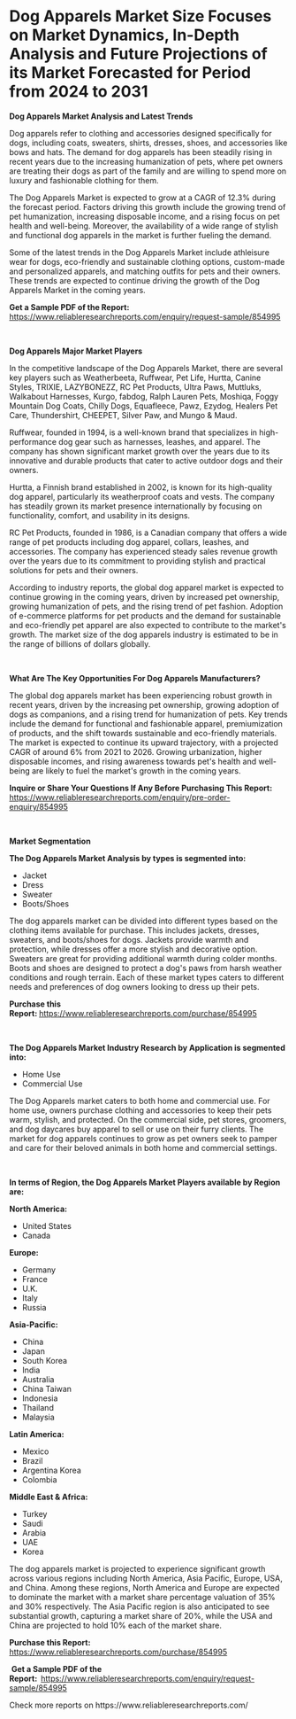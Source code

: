 <p><h1>Dog Apparels Market Size Focuses on Market Dynamics, In-Depth Analysis and Future Projections of its Market Forecasted for Period from 2024 to 2031</h1></p><p><strong>Dog Apparels Market Analysis and Latest Trends</strong></p>
<p><p>Dog apparels refer to clothing and accessories designed specifically for dogs, including coats, sweaters, shirts, dresses, shoes, and accessories like bows and hats. The demand for dog apparels has been steadily rising in recent years due to the increasing humanization of pets, where pet owners are treating their dogs as part of the family and are willing to spend more on luxury and fashionable clothing for them.</p><p>The Dog Apparels Market is expected to grow at a CAGR of 12.3% during the forecast period. Factors driving this growth include the growing trend of pet humanization, increasing disposable income, and a rising focus on pet health and well-being. Moreover, the availability of a wide range of stylish and functional dog apparels in the market is further fueling the demand.</p><p>Some of the latest trends in the Dog Apparels Market include athleisure wear for dogs, eco-friendly and sustainable clothing options, custom-made and personalized apparels, and matching outfits for pets and their owners. These trends are expected to continue driving the growth of the Dog Apparels Market in the coming years.</p></p>
<p><strong>Get a Sample PDF of the Report:&nbsp;</strong> <a href="https://www.reliableresearchreports.com/enquiry/request-sample/854995">https://www.reliableresearchreports.com/enquiry/request-sample/854995</a></p>
<p>&nbsp;</p>
<p><strong>Dog Apparels Major Market Players</strong></p>
<p><p>In the competitive landscape of the Dog Apparels Market, there are several key players such as Weatherbeeta, Ruffwear, Pet Life, Hurtta, Canine Styles, TRIXIE, LAZYBONEZZ, RC Pet Products, Ultra Paws, Muttluks, Walkabout Harnesses, Kurgo, fabdog, Ralph Lauren Pets, Moshiqa, Foggy Mountain Dog Coats, Chilly Dogs, Equafleece, Pawz, Ezydog, Healers Pet Care, Thundershirt, CHEEPET, Silver Paw, and Mungo & Maud.</p><p>Ruffwear, founded in 1994, is a well-known brand that specializes in high-performance dog gear such as harnesses, leashes, and apparel. The company has shown significant market growth over the years due to its innovative and durable products that cater to active outdoor dogs and their owners.</p><p>Hurtta, a Finnish brand established in 2002, is known for its high-quality dog apparel, particularly its weatherproof coats and vests. The company has steadily grown its market presence internationally by focusing on functionality, comfort, and usability in its designs.</p><p>RC Pet Products, founded in 1986, is a Canadian company that offers a wide range of pet products including dog apparel, collars, leashes, and accessories. The company has experienced steady sales revenue growth over the years due to its commitment to providing stylish and practical solutions for pets and their owners.</p><p>According to industry reports, the global dog apparel market is expected to continue growing in the coming years, driven by increased pet ownership, growing humanization of pets, and the rising trend of pet fashion. Adoption of e-commerce platforms for pet products and the demand for sustainable and eco-friendly pet apparel are also expected to contribute to the market's growth. The market size of the dog apparels industry is estimated to be in the range of billions of dollars globally.</p></p>
<p>&nbsp;</p>
<p><strong>What Are The Key Opportunities For Dog Apparels Manufacturers?</strong></p>
<p><p>The global dog apparels market has been experiencing robust growth in recent years, driven by the increasing pet ownership, growing adoption of dogs as companions, and a rising trend for humanization of pets. Key trends include the demand for functional and fashionable apparel, premiumization of products, and the shift towards sustainable and eco-friendly materials. The market is expected to continue its upward trajectory, with a projected CAGR of around 6% from 2021 to 2026. Growing urbanization, higher disposable incomes, and rising awareness towards pet's health and well-being are likely to fuel the market's growth in the coming years.</p></p>
<p><strong>Inquire or Share Your Questions If Any Before Purchasing This Report:</strong> <a href="https://www.reliableresearchreports.com/enquiry/pre-order-enquiry/854995">https://www.reliableresearchreports.com/enquiry/pre-order-enquiry/854995</a></p>
<p>&nbsp;</p>
<p><strong>Market Segmentation</strong></p>
<p><strong>The Dog Apparels Market Analysis by types is segmented into:</strong></p>
<p><ul><li>Jacket</li><li>Dress</li><li>Sweater</li><li>Boots/Shoes</li></ul></p>
<p><p>The dog apparels market can be divided into different types based on the clothing items available for purchase. This includes jackets, dresses, sweaters, and boots/shoes for dogs. Jackets provide warmth and protection, while dresses offer a more stylish and decorative option. Sweaters are great for providing additional warmth during colder months. Boots and shoes are designed to protect a dog's paws from harsh weather conditions and rough terrain. Each of these market types caters to different needs and preferences of dog owners looking to dress up their pets.</p></p>
<p><strong>Purchase this Report:&nbsp;</strong><a href="https://www.reliableresearchreports.com/purchase/854995">https://www.reliableresearchreports.com/purchase/854995</a></p>
<p>&nbsp;</p>
<p><strong>The Dog Apparels Market Industry Research by Application is segmented into:</strong></p>
<p><ul><li>Home Use</li><li>Commercial Use</li></ul></p>
<p><p>The Dog Apparels market caters to both home and commercial use. For home use, owners purchase clothing and accessories to keep their pets warm, stylish, and protected. On the commercial side, pet stores, groomers, and dog daycares buy apparel to sell or use on their furry clients. The market for dog apparels continues to grow as pet owners seek to pamper and care for their beloved animals in both home and commercial settings.</p></p>
<p>&nbsp;</p>
<p><strong>In terms of Region, the Dog Apparels Market Players available by Region are:</strong></p>
<p>
    <p> <strong> North America: </strong>
        <ul>
            <li>United States</li>
            <li>Canada</li>
        </ul>
        </p> 
    <p> <strong> Europe: </strong>
        <ul>
            <li>Germany</li>
            <li>France</li>
            <li>U.K.</li>
            <li>Italy</li>
            <li>Russia</li>
        </ul>
        </p> 
    <p> <strong> Asia-Pacific: </strong>
        <ul>
            <li>China</li>
            <li>Japan</li>
            <li>South Korea</li>
            <li>India</li>
            <li>Australia</li>
            <li>China Taiwan</li>
            <li>Indonesia</li>
            <li>Thailand</li>
            <li>Malaysia</li>
        </ul>
        </p> 
    <p> <strong> Latin America: </strong>
        <ul>
            <li>Mexico</li>
            <li>Brazil</li>
            <li>Argentina Korea</li>
            <li>Colombia</li>
        </ul>
        </p> 
    <p> <strong> Middle East & Africa: </strong>
        <ul>
            <li>Turkey</li>
            <li>Saudi</li>
            <li>Arabia</li>
            <li>UAE</li>
            <li>Korea</li>
        </ul>
    </p>
    </p>
<p><p>The dog apparels market is projected to experience significant growth across various regions including North America, Asia Pacific, Europe, USA, and China. Among these regions, North America and Europe are expected to dominate the market with a market share percentage valuation of 35% and 30% respectively. The Asia Pacific region is also anticipated to see substantial growth, capturing a market share of 20%, while the USA and China are projected to hold 10% each of the market share.</p></p>
<p><strong>Purchase this Report: </strong><a href="https://www.reliableresearchreports.com/purchase/854995">https://www.reliableresearchreports.com/purchase/854995</a></p>
<p>&nbsp;<strong>Get a Sample PDF of the Report:&nbsp;&nbsp;</strong><a href="https://www.reliableresearchreports.com/enquiry/request-sample/854995">https://www.reliableresearchreports.com/enquiry/request-sample/854995</a></p>
<p><strong></strong></p>
<p>Check more reports on https://www.reliableresearchreports.com/</p>